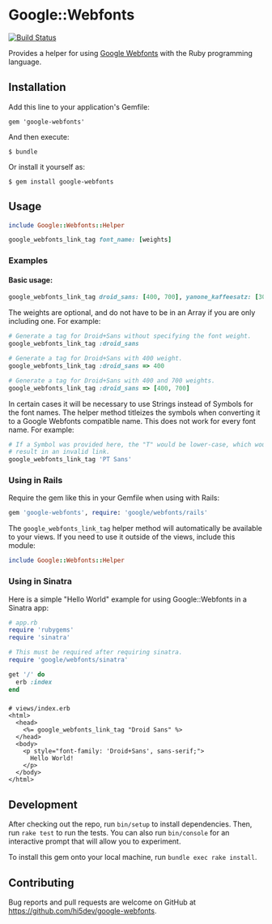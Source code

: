# Google::Webfonts

[![Build Status](https://travis-ci.org/hi5dev/google-webfonts.svg?branch=master)](https://travis-ci.org/hi5dev/google-webfonts)

Provides a helper for using [Google Webfonts](http://www.google.com/webfonts)
with the Ruby programming language.

## Installation

Add this line to your application's Gemfile:

    gem 'google-webfonts'

And then execute:

    $ bundle

Or install it yourself as:

    $ gem install google-webfonts

## Usage

```ruby
include Google::Webfonts::Helper

google_webfonts_link_tag font_name: [weights]
```

### Examples

#### Basic usage:

```ruby
google_webfonts_link_tag droid_sans: [400, 700], yanone_kaffeesatz: [300, 400]
```

The weights are optional, and do not have to be in an Array if you are only
including one. For example:

```ruby
# Generate a tag for Droid+Sans without specifying the font weight.
google_webfonts_link_tag :droid_sans

# Generate a tag for Droid+Sans with 400 weight.
google_webfonts_link_tag :droid_sans => 400

# Generate a tag for Droid+Sans with 400 and 700 weights.
google_webfonts_link_tag :droid_sans => [400, 700]
```

In certain cases it will be necessary to use Strings instead of Symbols for the 
font names. The helper method titleizes the symbols when converting it to a 
Google Webfonts compatible name. This does not work for every font name. For 
example:  

```ruby
# If a Symbol was provided here, the "T" would be lower-case, which would 
# result in an invalid link.
google_webfonts_link_tag 'PT Sans'
```

### Using in Rails

Require the gem like this in your Gemfile when using with Rails:

```ruby
gem 'google-webfonts', require: 'google/webfonts/rails'
```

The `google_webfonts_link_tag` helper method will automatically be available 
to your views. If you need to use it outside of the views, include this module:

```ruby
include Google::Webfonts::Helper
```

### Using in Sinatra

Here is a simple "Hello World" example for using Google::Webfonts in a Sinatra
app:

```ruby
# app.rb
require 'rubygems'
require 'sinatra'

# This must be required after requiring sinatra.
require 'google/webfonts/sinatra'

get '/' do
  erb :index
end
```

###

```erb
# views/index.erb
<html>
  <head>
    <%= google_webfonts_link_tag "Droid Sans" %>
  </head>
  <body>
    <p style="font-family: 'Droid+Sans', sans-serif;">
      Hello World!
    </p>
  </body>
</html>
```

## Development

After checking out the repo, run `bin/setup` to install dependencies. Then, 
run `rake test` to run the tests. You can also run `bin/console` for an 
interactive prompt that will allow you to experiment.

To install this gem onto your local machine, run `bundle exec rake install`.

## Contributing

Bug reports and pull requests are welcome on GitHub at
https://github.com/hi5dev/google-webfonts.
